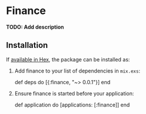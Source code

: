# Finance

**TODO: Add description**

## Installation

If [available in Hex](https://hex.pm/docs/publish), the package can be installed as:

  1. Add finance to your list of dependencies in `mix.exs`:

        def deps do
          [{:finance, "~> 0.0.1"}]
        end

  2. Ensure finance is started before your application:

        def application do
          [applications: [:finance]]
        end
